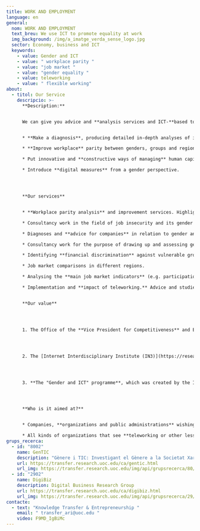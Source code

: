 ```yaml
---
title: WORK AND EMPLOYMENT
language: en
general:
  nom: WORK AND EMPLOYMENT
  text_breu: We use ICT to promote equality at work
  img_background: /img/a_imatge_verda_sense_logo.jpg
  sector: Economy, business and ICT
  keywords:
    - value: Gender and ICT
    - value: " workplace parity "
    - value: "job market "
    - value: "gender equality "
    - value: teleworking
    - value: " flexible working"
about:
  - titol: Our Service
    descripcio: >-
      **Description:**


      We can give you advice and **analysis services and ICT-**based tools to address gender and other inequalities in the job market in order to:


      * **Make a diagnosis**, producing detailed in-depth analyses of inequalities and identifying vulnerable groups and the discriminations that underlie job insecurity.

      * **Improve workplace** parity between genders, groups and regions in your business or project.

      * Put innovative and **constructive ways of managing** human capital into practice.

      * Introduce **digital measures** from a gender perspective.




      **Our services**


      * **Workplace parity analysis** and improvement services. Highlights:

      * Consultancy work in the field of job insecurity and its gender implications. 

      * Diagnoses and **advice for companies** in relation to gender and ICT.

      * Consultancy work for the purpose of drawing up and assessing gender equality plans for universities and public administrations.

      * Identifying **financial discrimination** against vulnerable groups.

      * Job market comparisons in different regions. 

      * Analysing the **main job market indicators** (e.g. participation, unemployment, salary, temporary work). 

      * Implementation and **impact of teleworking.** Advice and studies on, and development of, programmes to allow teleworking and other forms of flexible working in order to improve staff management and well-being and help them achieve a better work-life balance.


      **Our value**




      1. The Office of the **Vice President for Competitiveness** and Employability of the UOC, an institution whose mission is to provide lifelong learning, carries out initiatives and services to help people and organizations adapt to changes that redefine productive relations and the job market. 




      2. The [Internet Interdisciplinary Institute (IN3)](https://research.uoc.edu/portal/en/in3/index.html) **has been our R&I reference** centre since the year 2000. Its aim is to develop digital-age technological solutions and to study the internet and the effects of the interaction between digital technologies and human activity. 




      3. **The "Gender and ICT" programme**, which was created by the IN3 in November 2006, examines the reasons for women's low participation rates in various areas of Information and Communication Technologies (ICT)—in the fields of education, research and employment—as well as the injustices that arise as a result. "Gender and ICT" is currently an internationally renowned and prestigious consolidated research group.




      **Who is it aimed at?**


      * Companies, **organizations and public administrations** wishing to address inequalities in their work environment in order to achieve fairer and more equitable labour relations.

      * All kinds of organizations that see **teleworking or other less traditional** working options as a flexibility and talent retention strategy
grups_recerca:
  - id: "8002"
    name: GenTIC
    description: "Gènere i TIC: Investigant el Gènere a la Societat Xarxa"
    url: https://transfer.research.uoc.edu/ca/gentic.html
    url_img: https://transfer.research.uoc.edu/img/api/grupsrecerca/80/image/1594282456037
  - id: "2902"
    name: DigiBiz
    description: Digital Business Research Group
    url: https://transfer.research.uoc.edu/ca/digibiz.html
    url_img: https://transfer.research.uoc.edu/img/api/grupsrecerca/29/image/1594030464767
contacte:
  - text: "Knowledge Transfer & Entrepreneurship "
    email: " transfer_ari@uoc.edu "
    video: F9MD_IgBiMc
---
```

